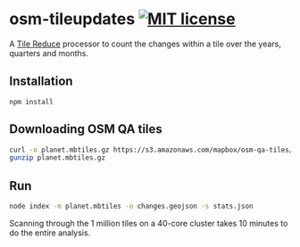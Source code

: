 # osm-tileupdates [![MIT license](https://img.shields.io/badge/license-MIT-blue.svg)](https://tldrlegal.com/license/mit-license)

A [Tile Reduce](https://github.com/mapbox/tile-reduce) processor to count
the changes within a tile over the years, quarters and months.

## Installation

```
npm install
```

## Downloading OSM QA tiles

```bash
curl -o planet.mbtiles.gz https://s3.amazonaws.com/mapbox/osm-qa-tiles/latest.planet.mbtiles.gz
gunzip planet.mbtiles.gz
```

## Run

```bash
node index -m planet.mbtiles -o changes.geojson -s stats.json
```

Scanning through the 1 million tiles on a 40-core cluster takes 10 minutes to do the entire analysis.
